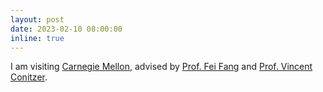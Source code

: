```yaml
---
layout: post
date: 2023-02-10 08:00:00
inline: true
---
```


I am visiting [Carnegie Mellon](https://www.cmu.edu/), advised by [Prof. Fei Fang](https://feifang.info/) and [Prof. Vincent Conitzer](http://www.cs.cmu.edu/~conitzer/).
